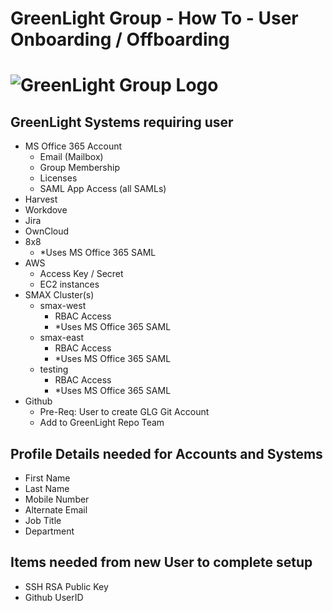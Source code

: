 # GreenLight Group - How To - User Onboarding / Offboarding 
# ![GreenLight Group Logo](https://assets.website-files.com/5ebcb9396faf10d8f7644479/5ed6a066891af295a039860f_GLGLogolrg-p-500.png)  

## GreenLight Systems requiring user
- MS Office 365 Account
  - Email (Mailbox)
  - Group Membership
  - Licenses
  - SAML App Access (all SAMLs)
- Harvest
- Workdove
- Jira
- OwnCloud
- 8x8
  - *Uses MS Office 365 SAML
- AWS
  - Access Key / Secret
  - EC2 instances
- SMAX Cluster(s)
  - smax-west
    - RBAC Access
    - *Uses MS Office 365 SAML
  - smax-east
    - RBAC Access
    - *Uses MS Office 365 SAML
  - testing
    - RBAC Access
    - *Uses MS Office 365 SAML
- Github
  - Pre-Req: User to create GLG Git Account
  - Add to GreenLight Repo Team



## Profile Details needed for Accounts and Systems
- First Name
- Last Name
- Mobile Number
- Alternate Email
- Job Title
- Department

## Items needed from new User to complete setup
- SSH RSA Public Key
- Github UserID
